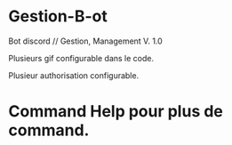 # Gestion-B-ot
Bot discord // Gestion, Management V. 1.0


Plusieurs gif configurable dans le code.

Plusieur authorisation configurable.

# Command Help pour plus de command.

